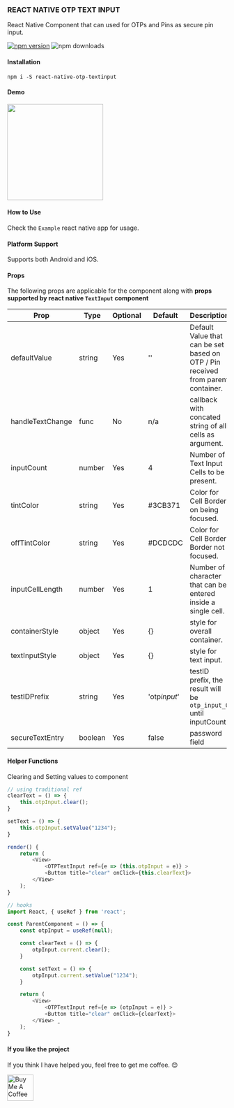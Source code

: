 ### REACT NATIVE OTP TEXT INPUT

React Native Component that can used for OTPs and Pins as secure pin input.

[![npm version](https://badge.fury.io/js/react-native-otp-textinput.svg)](https://badge.fury.io/js/react-native-otp-textinput)
![npm downloads](https://img.shields.io/npm/dw/react-native-otp-textinput.svg)

#### Installation

```
npm i -S react-native-otp-textinput
```

#### Demo

<img src="ScreenShots/demo.gif" width="220px"><br>

#### How to Use

Check the `Example` react native app for usage.

#### Platform Support

Supports both Android and iOS.

#### Props

The following props are applicable for the component along with **props supported by react native `TextInput` component**

| Prop             | Type   | Optional | Default      | Description                                                                      |
| ---------------- | ------ | -------- | ------------ | -------------------------------------------------------------------------------- |
| defaultValue     | string | Yes      | ''           | Default Value that can be set based on OTP / Pin received from parent container. |
| handleTextChange | func   | No       | n/a          | callback with concated string of all cells as argument.                          |
| inputCount       | number | Yes      | 4            | Number of Text Input Cells to be present.                                        |
| tintColor        | string | Yes      | #3CB371      | Color for Cell Border on being focused.                                          |
| offTintColor     | string | Yes      | #DCDCDC      | Color for Cell Border Border not focused.                                        |
| inputCellLength  | number | Yes      | 1            | Number of character that can be entered inside a single cell.                    |
| containerStyle   | object | Yes      | {}           | style for overall container.                                                     |
| textInputStyle   | object | Yes      | {}           | style for text input.                                                            |
| testIDPrefix     | string | Yes      | 'otp*input*' | testID prefix, the result will be `otp_input_0` until inputCount                 |
| secureTextEntry  | boolean | Yes     | false        | password field                 |

#### Helper Functions

Clearing and Setting values to component

```javascript
// using traditional ref
clearText = () => {
    this.otpInput.clear();
}

setText = () => {
    this.otpInput.setValue("1234");
}

render() {
    return (
        <View>
            <OTPTextInput ref={e => (this.otpInput = e)} >
            <Button title="clear" onClick={this.clearText}>
        </View>
    );
}
```

```javascript
// hooks
import React, { useRef } from 'react';

const ParentComponent = () => {
    const otpInput = useRef(null);

    const clearText = () => {
        otpInput.current.clear();
    }

    const setText = () => {
        otpInput.current.setValue("1234");
    }

    return (
        <View>
            <OTPTextInput ref={e => (otpInput = e)} >
            <Button title="clear" onClick={clearText}>
        </View> ̰
    );
}
```

#### If you like the project

If you think I have helped you, feel free to get me coffee. 😊

<a href="https://www.buymeacoffee.com/naveenvignesh" target="_blank"><img src="https://cdn.buymeacoffee.com/buttons/v2/default-blue.png" alt="Buy Me A Coffee" height="60" ></a>
